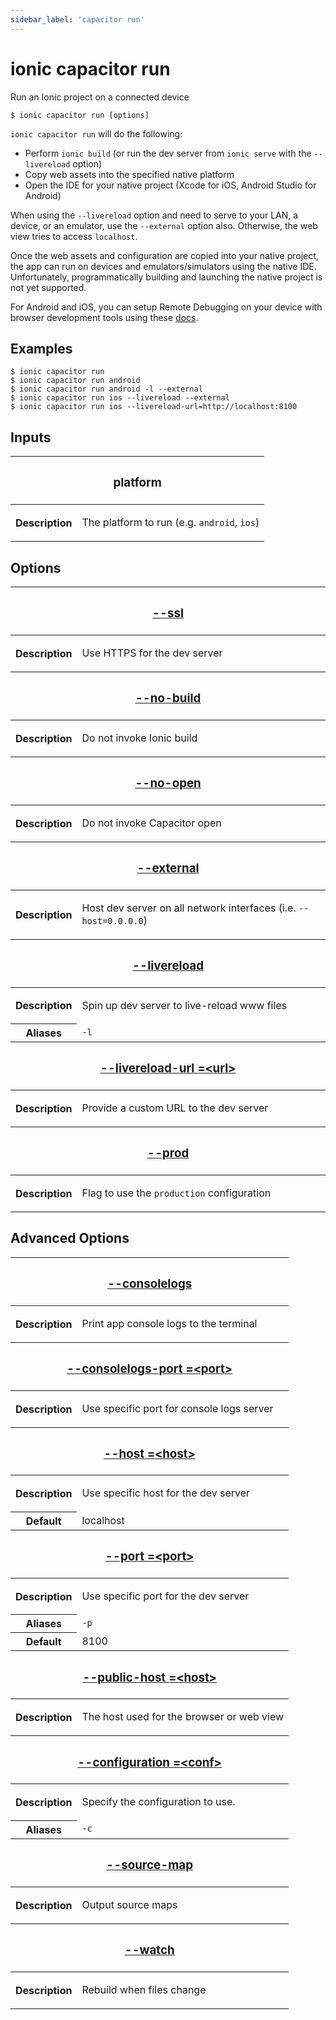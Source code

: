 ```yaml
---
sidebar_label: 'capacitor run'
---
```


# ionic capacitor run

Run an Ionic project on a connected device

```shell
$ ionic capacitor run [options]
```

`ionic capacitor run` will do the following:

- Perform `ionic build` (or run the dev server from `ionic serve` with the `--livereload` option)
- Copy web assets into the specified native platform
- Open the IDE for your native project (Xcode for iOS, Android Studio for Android)

When using the `--livereload` option and need to serve to your LAN, a device, or an emulator, use the `--external` option also. Otherwise, the web view tries to access `localhost`.

Once the web assets and configuration are copied into your native project, the app can run on devices and emulators/simulators using the native IDE. Unfortunately, programmatically building and launching the native project is not yet supported.

For Android and iOS, you can setup Remote Debugging on your device with browser development tools using these [docs](https://ionicframework.com/docs/developer-resources/developer-tips).

## Examples

```shell
$ ionic capacitor run
$ ionic capacitor run android
$ ionic capacitor run android -l --external
$ ionic capacitor run ios --livereload --external
$ ionic capacitor run ios --livereload-url=http://localhost:8100
```

## Inputs

<table className="reference-table">
  <thead>
    <tr>
      <th colSpan="2">
        <h3>platform</h3>
      </th>
    </tr>
  </thead>
  <tbody>
    <tr>
      <th>Description</th>
      <td>
        <p>
          The platform to run (e.g. <code>android</code>, <code>ios</code>)
        </p>
      </td>
    </tr>
  </tbody>
</table>

## Options

<table className="reference-table">
  <thead>
    <tr>
      <th colSpan="2">
        <h3>
          <a href="#option-ssl" id="option-ssl">
            --ssl
          </a>
        </h3>
      </th>
    </tr>
  </thead>
  <tbody>
    <tr>
      <th>Description</th>
      <td>
        <p>Use HTTPS for the dev server</p>
      </td>
    </tr>
  </tbody>
  <thead>
    <tr>
      <th colSpan="2">
        <h3>
          <a href="#option-build" id="option-build">
            --no-build
          </a>
        </h3>
      </th>
    </tr>
  </thead>
  <tbody>
    <tr>
      <th>Description</th>
      <td>
        <p>Do not invoke Ionic build</p>
      </td>
    </tr>
  </tbody>
  <thead>
    <tr>
      <th colSpan="2">
        <h3>
          <a href="#option-open" id="option-open">
            --no-open
          </a>
        </h3>
      </th>
    </tr>
  </thead>
  <tbody>
    <tr>
      <th>Description</th>
      <td>
        <p>Do not invoke Capacitor open</p>
      </td>
    </tr>
  </tbody>
  <thead>
    <tr>
      <th colSpan="2">
        <h3>
          <a href="#option-external" id="option-external">
            --external
          </a>
        </h3>
      </th>
    </tr>
  </thead>
  <tbody>
    <tr>
      <th>Description</th>
      <td>
        <p>
          Host dev server on all network interfaces (i.e. <code>--host=0.0.0.0</code>)
        </p>
      </td>
    </tr>
  </tbody>
  <thead>
    <tr>
      <th colSpan="2">
        <h3>
          <a href="#option-livereload" id="option-livereload">
            --livereload
          </a>
        </h3>
      </th>
    </tr>
  </thead>
  <tbody>
    <tr>
      <th>Description</th>
      <td>
        <p>Spin up dev server to live-reload www files</p>
      </td>
    </tr>
    <tr>
      <th>Aliases</th>
      <td>
        <code>-l</code>
      </td>
    </tr>
  </tbody>
  <thead>
    <tr>
      <th colSpan="2">
        <h3>
          <a href="#option-livereload-url" id="option-livereload-url">
            --livereload-url
            <span class="option-spec"> =&lt;url&gt;</span>
          </a>
        </h3>
      </th>
    </tr>
  </thead>
  <tbody>
    <tr>
      <th>Description</th>
      <td>
        <p>Provide a custom URL to the dev server</p>
      </td>
    </tr>
  </tbody>
  <thead>
    <tr>
      <th colSpan="2">
        <h3>
          <a href="#option-prod" id="option-prod">
            --prod
          </a>
        </h3>
      </th>
    </tr>
  </thead>
  <tbody>
    <tr>
      <th>Description</th>
      <td>
        <p>
          Flag to use the <code>production</code> configuration
        </p>
      </td>
    </tr>
  </tbody>
</table>

## Advanced Options

<table className="reference-table">
  <thead>
    <tr>
      <th colSpan="2">
        <h3>
          <a href="#option-consolelogs" id="option-consolelogs">
            --consolelogs
          </a>
        </h3>
      </th>
    </tr>
  </thead>
  <tbody>
    <tr>
      <th>Description</th>
      <td>
        <div>
          <p>Print app console logs to the terminal</p>
        </div>
      </td>
    </tr>
  </tbody>
  <thead>
    <tr>
      <th colSpan="2">
        <h3>
          <a href="#option-consolelogs-port" id="option-consolelogs-port">
            --consolelogs-port
            <span class="option-spec"> =&lt;port&gt;</span>
          </a>
        </h3>
      </th>
    </tr>
  </thead>
  <tbody>
    <tr>
      <th>Description</th>
      <td>
        <div>
          <p>Use specific port for console logs server</p>
        </div>
      </td>
    </tr>
  </tbody>
  <thead>
    <tr>
      <th colSpan="2">
        <h3>
          <a href="#option-host" id="option-host">
            --host
            <span class="option-spec"> =&lt;host&gt;</span>
          </a>
        </h3>
      </th>
    </tr>
  </thead>
  <tbody>
    <tr>
      <th>Description</th>
      <td>
        <div>
          <p>Use specific host for the dev server</p>
        </div>
      </td>
    </tr>
    <tr>
      <th>Default</th>
      <td>localhost</td>
    </tr>
  </tbody>
  <thead>
    <tr>
      <th colSpan="2">
        <h3>
          <a href="#option-port" id="option-port">
            --port
            <span class="option-spec"> =&lt;port&gt;</span>
          </a>
        </h3>
      </th>
    </tr>
  </thead>
  <tbody>
    <tr>
      <th>Description</th>
      <td>
        <div>
          <p>Use specific port for the dev server</p>
        </div>
      </td>
    </tr>
    <tr>
      <th>Aliases</th>
      <td>
        <code>-p</code>
      </td>
    </tr>
    <tr>
      <th>Default</th>
      <td>8100</td>
    </tr>
  </tbody>
  <thead>
    <tr>
      <th colSpan="2">
        <h3>
          <a href="#option-public-host" id="option-public-host">
            --public-host
            <span class="option-spec"> =&lt;host&gt;</span>
          </a>
        </h3>
      </th>
    </tr>
  </thead>
  <tbody>
    <tr>
      <th>Description</th>
      <td>
        <div>
          <p>The host used for the browser or web view</p>
        </div>
      </td>
    </tr>
  </tbody>
  <thead>
    <tr>
      <th colSpan="2">
        <h3>
          <a href="#option-configuration" id="option-configuration">
            --configuration
            <span class="option-spec"> =&lt;conf&gt;</span>
          </a>
        </h3>
      </th>
    </tr>
  </thead>
  <tbody>
    <tr>
      <th>Description</th>
      <td>
        <div>
          <p>Specify the configuration to use.</p>
        </div>
      </td>
    </tr>
    <tr>
      <th>Aliases</th>
      <td>
        <code>-c</code>
      </td>
    </tr>
  </tbody>
  <thead>
    <tr>
      <th colSpan="2">
        <h3>
          <a href="#option-source-map" id="option-source-map">
            --source-map
          </a>
        </h3>
      </th>
    </tr>
  </thead>
  <tbody>
    <tr>
      <th>Description</th>
      <td>
        <div>
          <p>Output source maps</p>
        </div>
      </td>
    </tr>
  </tbody>
  <thead>
    <tr>
      <th colSpan="2">
        <h3>
          <a href="#option-watch" id="option-watch">
            --watch
          </a>
        </h3>
      </th>
    </tr>
  </thead>
  <tbody>
    <tr>
      <th>Description</th>
      <td>
        <div>
          <p>Rebuild when files change</p>
        </div>
      </td>
    </tr>
  </tbody>
</table>
